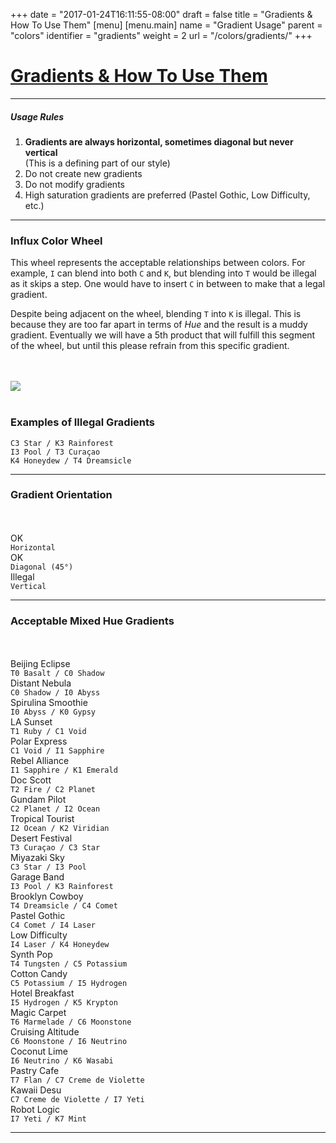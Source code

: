 +++
date = "2017-01-24T16:11:55-08:00"
draft = false
title = "Gradients & How To Use Them"
[menu]
  [menu.main]
    name = "Gradient Usage"
    parent = "colors"
    identifier = "gradients"
    weight = 2
    url = "/colors/gradients/"
+++

<div class="row text-left">
  <div class="col-xs-12">
    <div class="page-header">
      <a class="page-header--anchor" id="title"></a>
      <a href="#title">
        <h1>Gradients & How To Use Them</h1>
      </a>
    </div>
  </div>
  <div class="col-xs-12">
    <hr class="dark" />
    <h5>Usage Rules</h5>
    <ol>
      <li><strong>Gradients are always horizontal, sometimes diagonal but never vertical</strong><br/>(This is a defining part of our style)</li>
      <li>Do not create new gradients</li>
      <li>Do not modify gradients</li>
      <li>High saturation gradients are preferred (Pastel Gothic, Low Difficulty, etc.)</li>
    </ol>
    <hr class="dark" />
  </div>
</div>
<div class="row">
  <div class="col-md-4">
    <h3>Influx Color Wheel</h3>
    <p>This wheel represents the acceptable relationships between colors. For example, <code>I</code> can blend into both <code>C</code> and <code>K</code>, but blending into <code>T</code> would be illegal as it skips a step. One would have to insert <code>C</code> in between to make that a legal gradient.</p>
    <p>Despite being adjacent on the wheel, blending <code>T</code> into <code>K</code> is illegal. This is because they are too far apart in terms of <em>Hue</em> and the result is a muddy gradient. Eventually we will have a 5th product that will fulfill this segment of the wheel, but until this please refrain from this specific gradient.</p><br/><br/>
  </div>
  <div class="col-md-4">
    <img src="/img/color-wheel.svg"/>
    <br/><br/>
  </div>
  <div class="col-md-4">
    <h3>Examples of Illegal Gradients</h3>
    <div class="color-swatch short swatch-grad-illegal-a"></div>
    <code class="color-hex">C3 Star / K3 Rainforest</code>
    <div class="color-swatch short swatch-grad-illegal-b"></div>
    <code class="color-hex">I3 Pool / T3 Curaçao</code>
    <div class="color-swatch short swatch-grad-illegal-c"></div>
    <code class="color-hex">K4 Honeydew / T4 Dreamsicle</code>
  </div>
</div>

<div class="row">
  <div class="col-xs-12">
    <hr class="dark" />
  </div>
</div>

<div class="row">
  <div class="col-md-12">
    <h3>Gradient Orientation</h3>
    <br/><br/>
  </div>
  <div class="col-sm-4">
    <div class="color-swatch swatch-grad-orientation-a">
      <label><span class="icon checkmark"></span> OK</label>
    </div>
    <code class="color-hex">Horizontal</code>
  </div>
  <div class="col-sm-4">
    <div class="color-swatch swatch-grad-orientation-b">
      <label><span class="icon checkmark"></span> OK</label>
    </div>
    <code class="color-hex">Diagonal (45&deg;)</code>
  </div>
  <div class="col-sm-4">
    <div class="color-swatch swatch-grad-orientation-c">
      <label><span class="icon remove"></span> Illegal</label>
    </div>
    <code class="color-hex">Vertical</code>
  </div>
</div>

<div class="row">
  <div class="col-xs-12">
    <hr class="dark" />
  </div>
</div>

<div class="row">
  <div class="col-md-12">
    <h3>Acceptable Mixed Hue Gradients</h3>
    <br/><br/>
  </div>
  <div class="col-sm-4">
    <div class="color-swatch dark swatch-grad-mix-1">
      <label>Beijing Eclipse</label>
    </div>
    <code class="color-hex">T0 Basalt / C0 Shadow</code>
  </div>
  <div class="col-sm-4">
    <div class="color-swatch dark swatch-grad-mix-2">
      <label>Distant Nebula</label>
    </div>
    <code class="color-hex">C0 Shadow / I0 Abyss</code>
  </div>
  <div class="col-sm-4">
    <div class="color-swatch dark swatch-grad-mix-3">
      <label>Spirulina Smoothie</label>
    </div>
    <code class="color-hex">I0 Abyss / K0 Gypsy</code>
  </div>
  <div class="col-sm-4">
    <div class="color-swatch dark swatch-grad-mix-4">
      <label>LA Sunset</label>
    </div>
    <code class="color-hex">T1 Ruby / C1 Void</code>
  </div>
  <div class="col-sm-4">
    <div class="color-swatch dark swatch-grad-mix-5">
      <label>Polar Express</label>
    </div>
    <code class="color-hex">C1 Void / I1 Sapphire</code>
  </div>
  <div class="col-sm-4">
    <div class="color-swatch dark swatch-grad-mix-6">
      <label>Rebel Alliance</label>
    </div>
    <code class="color-hex">I1 Sapphire / K1 Emerald</code>
  </div>
  <div class="col-sm-4">
    <div class="color-swatch dark swatch-grad-mix-7">
      <label>Doc Scott</label>
    </div>
    <code class="color-hex">T2 Fire / C2 Planet</code>
  </div>
  <div class="col-sm-4">
    <div class="color-swatch dark swatch-grad-mix-8">
      <label>Gundam Pilot</label>
    </div>
    <code class="color-hex">C2 Planet / I2 Ocean</code>
  </div>
  <div class="col-sm-4">
    <div class="color-swatch dark swatch-grad-mix-9">
      <label>Tropical Tourist</label>
    </div>
    <code class="color-hex">I2 Ocean / K2 Viridian</code>
  </div>
  <div class="col-sm-4">
    <div class="color-swatch dark swatch-grad-mix-10">
      <label>Desert Festival</label>
    </div>
    <code class="color-hex">T3 Curaçao / C3 Star</code>
  </div>
  <div class="col-sm-4">
    <div class="color-swatch dark swatch-grad-mix-11">
      <label>Miyazaki Sky</label>
    </div>
    <code class="color-hex">C3 Star / I3 Pool</code>
  </div>
  <div class="col-sm-4">
    <div class="color-swatch dark swatch-grad-mix-12">
      <label>Garage Band</label>
    </div>
    <code class="color-hex">I3 Pool / K3 Rainforest</code>
  </div>
  <div class="col-sm-4">
    <div class="color-swatch dark swatch-grad-mix-13">
      <label>Brooklyn Cowboy</label>
    </div>
    <code class="color-hex">T4 Dreamsicle / C4 Comet</code>
  </div>
  <div class="col-sm-4">
    <div class="color-swatch dark swatch-grad-mix-14">
      <label>Pastel Gothic</label>
    </div>
    <code class="color-hex">C4 Comet / I4 Laser</code>
  </div>
  <div class="col-sm-4">
    <div class="color-swatch dark swatch-grad-mix-15">
      <label>Low Difficulty</label>
    </div>
    <code class="color-hex">I4 Laser / K4 Honeydew</code>
  </div>
  <div class="col-sm-4">
    <div class="color-swatch swatch-grad-mix-16">
      <label>Synth Pop</label>
    </div>
    <code class="color-hex">T4 Tungsten / C5 Potassium</code>
  </div>
  <div class="col-sm-4">
    <div class="color-swatch swatch-grad-mix-17">
      <label>Cotton Candy</label>
    </div>
    <code class="color-hex">C5 Potassium / I5 Hydrogen</code>
  </div>
  <div class="col-sm-4">
    <div class="color-swatch swatch-grad-mix-18">
      <label>Hotel Breakfast</label>
    </div>
    <code class="color-hex">I5 Hydrogen / K5 Krypton</code>
  </div>
  <div class="col-sm-4">
    <div class="color-swatch swatch-grad-mix-19">
      <label>Magic Carpet</label>
    </div>
    <code class="color-hex">T6 Marmelade / C6 Moonstone</code>
  </div>
  <div class="col-sm-4">
    <div class="color-swatch swatch-grad-mix-20">
      <label>Cruising Altitude</label>
    </div>
    <code class="color-hex">C6 Moonstone / I6 Neutrino</code>
  </div>
  <div class="col-sm-4">
    <div class="color-swatch swatch-grad-mix-21">
      <label>Coconut Lime</label>
    </div>
    <code class="color-hex">I6 Neutrino / K6 Wasabi</code>
  </div>
  <div class="col-sm-4">
    <div class="color-swatch swatch-grad-mix-22">
      <label>Pastry Cafe</label>
    </div>
    <code class="color-hex">T7 Flan / C7 Creme de Violette</code>
  </div>
  <div class="col-sm-4">
    <div class="color-swatch swatch-grad-mix-23">
      <label>Kawaii Desu</label>
    </div>
    <code class="color-hex">C7 Creme de Violette / I7 Yeti</code>
  </div>
  <div class="col-sm-4">
    <div class="color-swatch swatch-grad-mix-24">
      <label>Robot Logic</label>
    </div>
    <code class="color-hex">I7 Yeti / K7 Mint</code>
  </div>
</div>

<div class="row">
  <div class="col-xs-12">
    <hr class="dark" />
  </div>
</div>